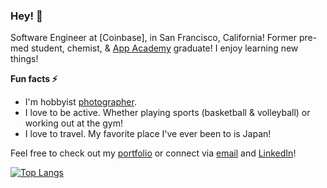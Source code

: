 ### Hey! 👋

Software Engineer at [Coinbase], in San Francisco, California! Former pre-med student, chemist, & [App Academy] graduate! I enjoy learning new things!

**Fun facts ⚡**
- I'm hobbyist [photographer].
- I love to be active. Whether playing sports (basketball & volleyball) or working out at the gym!
- I love to travel. My favorite place I've ever been to is Japan!

Feel free to check out my [portfolio] or connect via [email] and [LinkedIn]!
<!--
**chris510/chris510** is a ✨ _special_ ✨ repository because its `README.md` (this file) appears on your GitHub profile.

Here are some ideas to get you started:

- 🔭 I’m currently working on ...
- 🌱 I’m currently learning ...
- 👯 I’m looking to collaborate on ...
- 🤔 I’m looking for help with ...
- 💬 Ask me about ...
- 📫 How to reach me: ...
-  Pronouns: ...
- ⚡ Fun fact: ...
-->

[![Top Langs](https://github-readme-stats.vercel.app/api/top-langs/?username=chris510&langs_count=8&layout=compact)](https://github.com/anuraghazra/github-readme-stats)

[Forio]: https://www.coinbase.com/
[App Academy]:https://www.appacademy.io/
[photographer]: https://www.instagram.com/kris.trin
[portfolio]: https://chris-trinh.com/
[email]: mailto:christrinh5@gmail.com
[LinkedIn]: https://www.linkedin.com/in/trinh-christopher/
